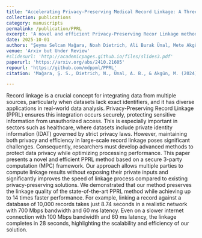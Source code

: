 ```yaml
---
title: "Accelerating Privacy-Preserving Medical Record Linkage: A Three-Party MPC Approach"
collection: publications
category: manuscripts
permalink: /publication/PPRL
excerpt: 'A novel and efficient Privacy-Preserving Recor Linkage method based on a secure 3-party (MPC)computaion framework'
date: 2025-10-01
authors: "Şeyma Selcan Mağara, Noah Dietrich, Ali Burak Ünal, Mete Akgün"
venue: 'Arxiv but Under Review'
#slidesurl: 'http://academicpages.github.io/files/slides3.pdf'
paperurl: 'https://arxiv.org/abs/2410.21605'
repourl: 'https://github.com/mdppml/PPRL'
citation: 'Mağara, Ş. S., Dietrich, N., Ünal, A. B., & Akgün, M. (2024). Accelerating Privacy-Preserving Medical Record Linkage: A Three-Party MPC Approach. <i>arXiv preprint</i>, arXiv:2410.21605. https://doi.org/10.48550/arXiv.2410.21605'

---
```


 Record linkage is a crucial concept for integrating data from multiple sources, particularly when datasets lack exact identifiers, and it has diverse applications in real-world data analysis. Privacy-Preserving Record Linkage (PPRL) ensures this integration occurs securely, protecting sensitive information from unauthorized access. This is especially important in sectors such as healthcare, where datasets include private identity information (IDAT) governed by strict privacy laws. However, maintaining both privacy and efficiency in large-scale record linkage poses significant challenges. Consequently, researchers must develop advanced methods to protect data privacy while optimizing processing performance. This paper presents a novel and efficient PPRL method based on a secure 3-party computation (MPC) framework. Our approach allows multiple parties to compute linkage results without exposing their private inputs and significantly improves the speed of linkage process compared to existing privacy-preserving solutions. We demonstrated that our method preserves the linkage quality of the state-of-the-art PPRL method while achieving up to 14 times faster performance. For example, linking a record against a database of 10,000 records takes just 8.74 seconds in a realistic network with 700 Mbps bandwidth and 60 ms latency. Even on a slower internet connection with 100 Mbps bandwidth and 60 ms latency, the linkage completes in 28 seconds, highlighting the scalability and efficiency of our solution. 